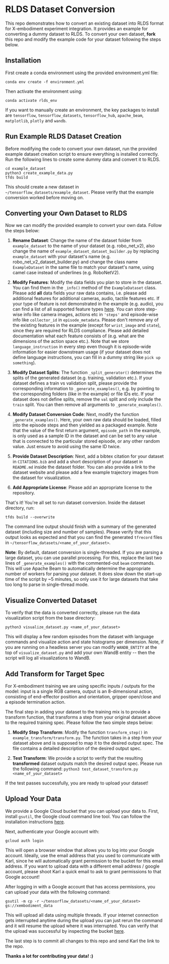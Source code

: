 # RLDS Dataset Conversion

This repo demonstrates how to convert an existing dataset into RLDS format for X-embodiment experiment integration.
It provides an example for converting a dummy dataset to RLDS. To convert your own dataset, **fork** this repo and 
modify the example code for your dataset following the steps below.

## Installation

First create a conda environment using the provided environment.yml file:
```
conda env create -f environment.yml
```

Then activate the environment using:
```
conda activate rlds_env
```

If you want to manually create an environment, the key packages to install are `tensorflow`, 
`tensorflow_datasets`, `tensorflow_hub`, `apache_beam`, `matplotlib`, `plotly` and `wandb`.


## Run Example RLDS Dataset Creation

Before modifying the code to convert your own dataset, run the provided example dataset creation script to ensure
everything is installed correctly. Run the following lines to create some dummy data and convert it to RLDS.
```
cd example_dataset
python3 create_example_data.py
tfds build
```

This should create a new dataset in `~/tensorflow_datasets/example_dataset`. Please verify that the example
conversion worked before moving on.


## Converting your Own Dataset to RLDS

Now we can modify the provided example to convert your own data. Follow the steps below:

1. **Rename Dataset**: Change the name of the dataset folder from `example_dataset` to the name of your dataset (e.g. robo_net_v2), 
also change the name of `example_dataset_dataset_builder.py` by replacing `example_dataset` with your dataset's name (e.g. robo_net_v2_dataset_builder.py)
and change the class name `ExampleDataset` in the same file to match your dataset's name, using camel case instead of underlines (e.g. RoboNetV2).

2. **Modify Features**: Modify the data fields you plan to store in the dataset. You can find them in the `_info()` method
of the `ExampleDataset` class. Please add **all** data fields your raw data contains, i.e. please add additional features for 
additional cameras, audio, tactile features etc. If your type of feature is not demonstrated in the example (e.g. audio),
you can find a list of all supported feature types [here](https://www.tensorflow.org/datasets/api_docs/python/tfds/features?hl=en#classes).
You can store step-wise info like camera images, actions etc in `'steps'` and episode-wise info like `collector_id` in `episode_metadata`.
Please don't remove any of the existing features in the example (except for `wrist_image` and `state`), since they are required for RLDS compliance.
Please add detailed documentation what each feature consists of (e.g. what are the dimensions of the action space etc.).
Note that we store `language_instruction` in every step even though it is episode-wide information for easier downstream usage (if your dataset
does not define language instructions, you can fill in a dummy string like `pick up something`).

3. **Modify Dataset Splits**: The function `_split_generator()` determines the splits of the generated dataset (e.g. training, validation etc.).
If your dataset defines a train vs validation split, please provide the corresponding information to `_generate_examples()`, e.g. 
by pointing to the corresponding folders (like in the example) or file IDs etc. If your dataset does not define splits,
remove the `val` split and only include the `train` split. You can then remove all arguments to `_generate_examples()`.

4. **Modify Dataset Conversion Code**: Next, modify the function `_generate_examples()`. Here, your own raw data should be 
loaded, filled into the episode steps and then yielded as a packaged example. Note that the value of the first return argument,
`episode_path` in the example, is only used as a sample ID in the dataset and can be set to any value that is connected to the 
particular stored episode, or any other random value. Just ensure to avoid using the same ID twice.

5. **Provide Dataset Description**: Next, add a bibtex citation for your dataset in `CITATIONS.bib` and add a short description
of your dataset in `README.md` inside the dataset folder. You can also provide a link to the dataset website and please add a
few example trajectory images from the dataset for visualization.

6. **Add Appropriate License**: Please add an appropriate license to the repository. 

That's it! You're all set to run dataset conversion. Inside the dataset directory, run:
```
tfds build --overwrite
```
The command line output should finish with a summary of the generated dataset (including size and number of samples). 
Please verify that this output looks as expected and that you can find the generated `tfrecord` files in `~/tensorflow_datasets/<name_of_your_dataset>`.

**Note**: By default, dataset conversion is single-threaded. If you are parsing a large dataset, you can use parallel processing.
For this, replace the last two lines of `_generate_examples()` with the commented-out `beam` commands. This will use 
Apache Beam to automatically determine the appropriate number of workers for parsing your dataset. It does slow down the 
start-up time of the script by ~5 minutes, so only use it for large datasets that take too long to parse in single-thread mode. 

## Visualize Converted Dataset
To verify that the data is converted correctly, please run the data visualization script from the base directory:
```
python3 visualize_dataset.py <name_of_your_dataset>
``` 
This will display a few random episodes from the dataset with language commands and visualize action and state histograms per dimension.
Note, if you are running on a headless server you can modify `WANDB_ENTITY` at the top of `visualize_dataset.py` and 
add your own WandB entity -- then the script will log all visualizations to WandB. 

## Add Transform for Target Spec

For X-embodiment training we are using specific inputs / outputs for the model: input is a single RGB camera, output
is an 8-dimensional action, consisting of end-effector position and orientation, gripper open/close and a episode termination
action.

The final step in adding your dataset to the training mix is to provide a transform function, that transforms a step
from your original dataset above to the required training spec. Please follow the two simple steps below:

1. **Modify Step Transform**: Modify the function `transform_step()` in `example_transform/transform.py`. The function 
takes in a step from your dataset above and is supposed to map it to the desired output spec. The file contains a detailed
description of the desired output spec.

2. **Test Transform**: We provide a script to verify that the resulting __transformed__ dataset outputs match the desired
output spec. Please run the following command: `python3 test_dataset_transform.py <name_of_your_dataset>`

If the test passes successfully, you are ready to upload your dataset!

## Upload Your Data

We provide a Google Cloud bucket that you can upload your data to. First, install `gsutil`, the Google cloud command 
line tool. You can follow the installation instructions [here](https://cloud.google.com/storage/docs/gsutil_install).

Next, authenticate your Google account with:
```
gcloud auth login
``` 
This will open a browser window that allows you to log into your Google account. Ideally, use the email address that
you used to communicate with Karl, since he will automatically grant permission to the bucket for this email address. 
If you want to upload data with a different email address / google account, please shoot Karl a quick email to ask 
to grant permissions to that Google account!

After logging in with a Google account that has access permissions, you can upload your data with the following 
command:
```
gsutil -m cp -r ~/tensorflow_datasets/<name_of_your_dataset> gs://xembodiment_data
``` 
This will upload all data using multiple threads. If your internet connection gets interrupted anytime during the upload
you can just rerun the command and it will resume the upload where it was interrupted. You can verify that the upload
was successful by inspecting the bucket [here](https://console.cloud.google.com/storage/browser/xembodiment_data).

The last step is to commit all changes to this repo and send Karl the link to the repo.

**Thanks a lot for contributing your data! :)**